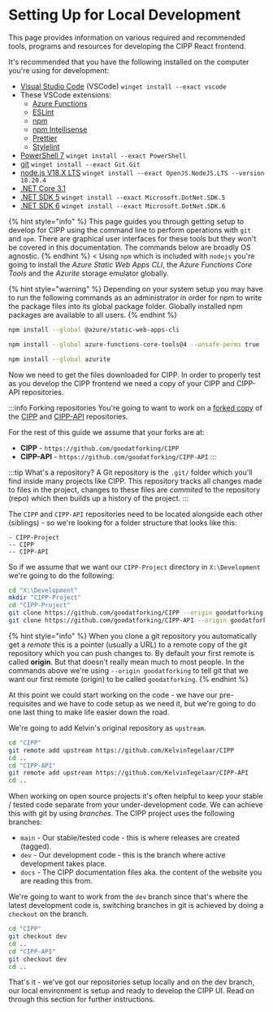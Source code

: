 # Setting Up for Local Development

This page provides information on various required and recommended tools, programs and resources for developing the CIPP React frontend.

It's recommended that you have the following installed on the computer you're using for development:

- [Visual Studio Code](https://code.visualstudio.com) (VSCode) `winget install --exact vscode`
- These VSCode extensions:
  - [Azure Functions](https://marketplace.visualstudio.com/items?itemName=ms-azuretools.vscode-azurefunctions)
  - [ESLint](https://marketplace.visualstudio.com/items?itemName=dbaeumer.vscode-eslint)
  - [npm](https://marketplace.visualstudio.com/items?itemName=eg2.vscode-npm-script)
  - [npm Intellisense](https://marketplace.visualstudio.com/items?itemName=christian-kohler.npm-intellisense)
  - [Prettier](https://marketplace.visualstudio.com/items?itemName=esbenp.prettier-vscode)
  - [Stylelint](https://marketplace.visualstudio.com/items?itemName=stylelint.vscode-stylelint)
- [PowerShell 7](https://docs.microsoft.com/en-us/powershell/scripting/install/installing-powershell?view=powershell-7.4) `winget install --exact PowerShell`
- [git](https://git-scm.com/download/win) `winget install --exact Git.Git`
- [node.js V18.X LTS](https://nodejs.org/en/download/releases) `winget install --exact OpenJS.NodeJS.LTS --version 18.20.4`
- [.NET Core 3.1](https://dotnet.microsoft.com/en-us/download/dotnet/3.1) 
- [.NET SDK 5](https://dotnet.microsoft.com/en-us/download/dotnet/5.0) `winget install --exact Microsoft.DotNet.SDK.5`
- [.NET SDK 6](https://dotnet.microsoft.com/en-us/download/dotnet/6.0) `winget install --exact Microsoft.DotNet.SDK.6`

{% hint style="info" %}
This page guides you through getting setup to develop for CIPP using the command line to perform operations with `git` and `npm`. There are graphical user interfaces for these tools but they won't be covered in this documentation. The commands below are broadly OS agnostic.
{% endhint %}
<
Using `npm` which is included with `nodejs` you're going to install the _Azure Static Web Apps CLI_, the _Azure Functions Core Tools_ and the _Azurite_ storage emulator globally.

{% hint style="warning" %}
Depending on your system setup you may have to run the following commands as an administrator in order for npm to write the package files into its global package folder. Globally installed npm packages are available to all users.
{% endhint %}

```bash
npm install --global @azure/static-web-apps-cli
```

```bash
npm install --global azure-functions-core-tools@4 --unsafe-perms true
```

```bash
npm install --global azurite
```

Now we need to get the files downloaded for CIPP. In order to properly test as you develop the CIPP frontend we need a copy of your CIPP and CIPP-API repositories.

:::info Forking repositories You're going to want to work on a [forked copy](https://docs.github.com/en/get-started/quickstart/fork-a-repo) of the [CIPP](https://github.com/KelvinTegelaar/CIPP) and [CIPP-API](https://github.com/KelvinTegelaar/CIPP-API) repositories.

For the rest of this guide we assume that your forks are at:

- **CIPP** - `https://github.com/goodatforking/CIPP`
- **CIPP-API** - `https://github.com/goodatforking/CIPP-API` :::

:::tip What's a repository? A Git repository is the `.git/` folder which you'll find inside many projects like CIPP. This repository tracks all changes made to files in the project, changes to these files are _commited_ to the repository (repo) which then builds up a history of the project. :::

The `CIPP` and `CIPP-API` repositories need to be located alongside each other (siblings) - so we're looking for a folder structure that looks like this:

```
- CIPP-Project
-- CIPP
-- CIPP-API
```

So if we assume that we want our `CIPP-Project` directory in `X:\Development` we're going to do the following:

```bash
cd "X:\Development"
mkdir "CIPP-Project"
cd "CIPP-Project"
git clone https://github.com/goodatforking/CIPP --origin goodatforking
git clone https://github.com/goodatforking/CIPP-API --origin goodatforking
```

{% hint style="info" %}
When you clone a git repository you automatically get a _remote_ this is a pointer (usually a URL) to a remote copy of the git repository which you can push changes to. By default your first remote is called **origin**. But that doesn't really mean much to most people. In the commands above we're using `--origin goodatforking` to tell git that we want our first remote (origin) to be called `goodatforking`.
{% endhint %}

At this point we could start working on the code - we have our pre-requisites and we have to code setup as we need it, but we're going to do one last thing to make life easier down the road.

We're going to add Kelvin's original repository as `upstream`.

```bash
cd "CIPP"
git remote add upstream https://github.com/KelvinTegelaar/CIPP
cd ..
cd "CIPP-API"
git remote add upstream https://github.com/KelvinTegelaar/CIPP-API
cd ..
```

When working on open source projects it's often helpful to keep your stable / tested code separate from your under-development code. We can achieve this with git by using _branches_. The CIPP project uses the following branches:

- `main` - Our stable/tested code - this is where releases are created (tagged).
- `dev` - Our development code - this is the branch where active development takes place.
- `docs` - The CIPP documentation files aka. the content of the website you are reading this from.

We're going to want to work from the `dev` branch since that's where the latest development code is, switching branches in git is achieved by doing a `checkout` on the branch.

```bash
cd "CIPP"
git checkout dev
cd ..
cd "CIPP-API"
git checkout dev
cd ..
```

That's it - we've got our repositories setup locally and on the dev branch, our local environment is setup and ready to develop the CIPP UI. Read on through this section for further instructions.
